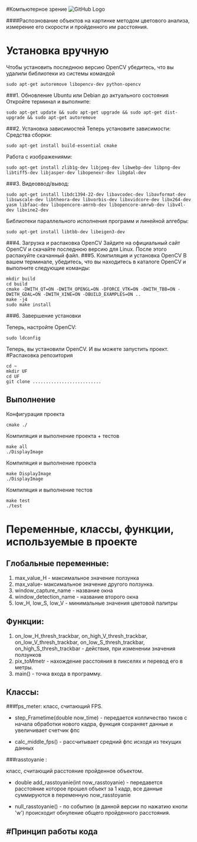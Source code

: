 #Компьютерное зрение
![GitHub Logo](https://miro.medium.com/max/3200/1*Cvwue5II1QjdXIhSPGkVUw.png)


####Распознование объектов на картинке методом цветового анализа, измерение его скорости и пройденного им расстояния.

#  Установка вручную
Чтобы установить последнюю версию OpenCV убедитесь, что вы удалили библиотеки из системы командой
```
sudo apt-get autoremove libopencv-dev python-opencv
```
###1. Обновление Ubuntu или Debian до актуального состояния
Откройте терминал и выполните:
```
sudo apt-get update && sudo apt-get upgrade && sudo apt-get dist-upgrade && sudo apt-get autoremove
```
###2. Установка зависимостей
Теперь установите зависимости:
Средства сборки:
```
sudo apt-get install build-essential cmake
```
Работа с изображениями:
```
sudo apt-get install zlib1g-dev libjpeg-dev libwebp-dev libpng-dev libtiff5-dev libjasper-dev libopenexr-dev libgdal-dev
```
###3. Видеоввод/вывод:
```
sudo apt-get install libdc1394-22-dev libavcodec-dev libavformat-dev libswscale-dev libtheora-dev libvorbis-dev libxvidcore-dev libx264-dev yasm libfaac-dev libopencore-amrnb-dev libopencore-amrwb-dev libv4l-dev libxine2-dev
```
Библиотеки параллельного исполнения программ и линейной алгебры:
```
sudo apt-get install libtbb-dev libeigen3-dev
```
###4. Загрузка и распаковка OpenCV
Зайдите на официальный сайт OpenCV и скачайте последнюю версию для Linux. После этого распакуйте скачанный файл.
###5. Компиляция и установка OpenCV
В вашем терминале, убедитесь, что вы находитесь в каталоге OpenCV и выполните следующие команды:
```
mkdir build
cd build
cmake -DWITH_QT=ON -DWITH_OPENGL=ON -DFORCE_VTK=ON -DWITH_TBB=ON -DWITH_GDAL=ON -DWITH_XINE=ON -DBUILD_EXAMPLES=ON ..
make -j4
sudo make install
```
###6. Завершение установки

Теперь, настройте OpenCV:
```
sudo ldconfig
```
Теперь, вы установили OpenCV. И вы можете запустить проект.
#Распаковка репозитория
```
cd ~
mkdir UF
cd UF
git clone ..........................
```
## Выполнение 
Конфигурация проекта 
```
cmake ./
```

Компиляция и выполнение проекта + тестов

```
make all 
./DisplayImage

```
Компиляция и выполнение проекта

```
make DisplayImage
./DisplayImage
```

Компиляция и выполнение тестов

```
make test
./test
```

# Переменные, классы, функции, используемые в проекте

## Глобальные переменные:
1. max_value_H - максимальное значение ползунка
2. max_value- максимальное значение другого ползунка.
3. window_capture_name - название окна
4. window_detection_name - название второго окна
5. low_H, low_S, low_V - минимальные значения цветовой палитры


## Функции:
1. on_low_H_thresh_trackbar, on_high_V_thresh_trackbar, on_low_V_thresh_trackbar, on_low_S_thresh_trackbar, on_high_S_thresh_trackbar - действия, при изменении значения ползунков
1. pix_toMmetr - нахождение расстояния в пикселях и перевод его в метры.
1. main() - точка входа в программу.

## Классы: 
###fps_meter:
 класс, считающий FPS. 
 - step_Frametime(double now_time) - передается колличество тиков с начала обработки нового кадра, функция сохраняет данные и увеличивает счетчик фпс
 
 - calc_middle_fps() - рассчитывает средний фпс исходя из текущих данных
 
###rasstoyanie :

 класс, считающий расстояние пройденное объектом. 
 - double add_rasstoyanie(int now_rasstoyanie) - передавется расстояние которое прошел объект за 1 кадр, все данные суммируются в переменную now_rasstoyanie
 
 - null_rasstoyanie() - по событию (в данной версии по нажатию кнопи 'w') происходит обнуление общего пройденного расстояния.
 
 
 #Принцип работы кода
 - 